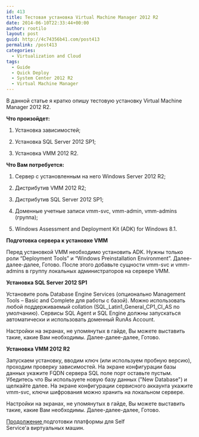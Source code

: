 ```yaml
---
id: 413
title: Тестовая установка Virtual Machine Manager 2012 R2
date: 2014-06-10T22:33:44+00:00
author: rootilo
layout: post
guid: http://4c74356b41.com/post413
permalink: /post413
categories:
  - Virtualization and Cloud
tags:
  - Guide
  - Quick Deploy
  - System Center 2012 R2
  - Virtual Machine Manager
---
```

В данной статье я кратко опишу тестовую установку Virtual Machine Manager 2012 R2.

**Что произойдет:**
  
1. Установка зависимостей;
  
2. Установка SQL Server 2012 SP1;
  
3. Установка VMM 2012 R2.

**Что Вам потребуется:**
  
1. Сервер с установленным на него Windows Server 2012 R2;
  
2. Дистрибутив VMM 2012 R2;
  
3. Дистрибутив SQL Server 2012 SP1;
  
4. Доменные учетные записи vmm-svc, vmm-admin, vmm-admins (группа);
  
5. Windows Assessment and Deployment Kit (ADK) for Windows 8.1.

**Подготовка сервера к установке VMM**
  
Перед установкой VMM необходимо установить ADK. Нужны только роли “Deployment Tools” и “Windows Preinstallation Environment”. Далее-далее-далее, Готово. После этого добавьте сущности vmm-svc и vmm-admins в группу локальных администраторов на сервере VMM.

**Установка SQL Server 2012 SP1**
  
Установите роль Database Engine Services (опционально Management Tools – Basic and Complete для работы с базой). Можно использовать любой поддерживаемый collation (SQL\_Latin1\_General\_CP1\_CI_AS по умолчанию). Сервисы SQL Agent и SQL Engine должны запускаться автоматически и использовать доменный RunAs Account.
  
Настройки на экранах, не упомянутых в гайде, Вы можете выставить такие, какие Вам необходимы. Далее-далее-далее, Готово.

**Установка VMM 2012 R2**
  
Запускаем установку, вводим ключ (или используем пробную версию), проходим проверку зависимостей. На экране конфигурации базы данных укажите FQDN сервера SQL поле порт оставьте пустым. Убедитесь что Вы используете новую базу данных ("New Database") и щелкайте далее. На экране конфигурации сервисного аккаунта укажите vmm-svc, ключи шифрования можно хранить на локальном сервере.
  
Настройки на экранах, не упомянутых в гайде, Вы можете выставить такие, какие Вам необходимы. Далее-далее-далее, Готово.

[Продолжение ](http://4c74356b41.com/post1139)подготовки платформы для Self Service'а виртуальных машин.
